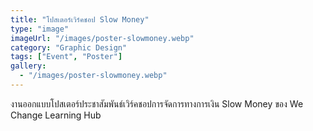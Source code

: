```yaml
---
title: "โปสเตอร์เวิร์คชอป Slow Money"
type: "image"
imageUrl: "/images/poster-slowmoney.webp"
category: "Graphic Design"
tags: ["Event", "Poster"]
gallery:
  - "/images/poster-slowmoney.webp"
---
```


งานออกแบบโปสเตอร์ประชาสัมพันธ์เวิร์คชอปการจัดการทางการเงิน Slow Money ของ We Change Learning Hub
